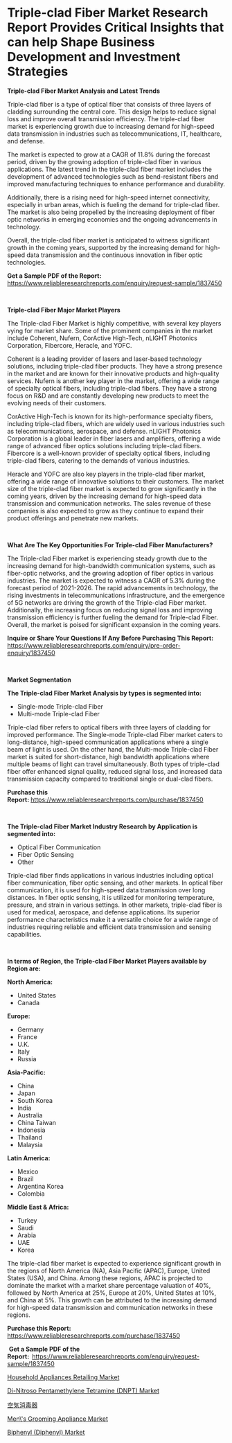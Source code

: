 <p><h1>Triple-clad Fiber Market Research Report Provides Critical Insights that can help Shape Business Development and Investment Strategies</h1></p><p><strong>Triple-clad Fiber Market Analysis and Latest Trends</strong></p>
<p><p>Triple-clad fiber is a type of optical fiber that consists of three layers of cladding surrounding the central core. This design helps to reduce signal loss and improve overall transmission efficiency. The triple-clad fiber market is experiencing growth due to increasing demand for high-speed data transmission in industries such as telecommunications, IT, healthcare, and defense.</p><p>The market is expected to grow at a CAGR of 11.8% during the forecast period, driven by the growing adoption of triple-clad fiber in various applications. The latest trend in the triple-clad fiber market includes the development of advanced technologies such as bend-resistant fibers and improved manufacturing techniques to enhance performance and durability.</p><p>Additionally, there is a rising need for high-speed internet connectivity, especially in urban areas, which is fueling the demand for triple-clad fiber. The market is also being propelled by the increasing deployment of fiber optic networks in emerging economies and the ongoing advancements in technology.</p><p>Overall, the triple-clad fiber market is anticipated to witness significant growth in the coming years, supported by the increasing demand for high-speed data transmission and the continuous innovation in fiber optic technologies.</p></p>
<p><strong>Get a Sample PDF of the Report:&nbsp;</strong> <a href="https://www.reliableresearchreports.com/enquiry/request-sample/1837450">https://www.reliableresearchreports.com/enquiry/request-sample/1837450</a></p>
<p>&nbsp;</p>
<p><strong>Triple-clad Fiber Major Market Players</strong></p>
<p><p>The Triple-clad Fiber Market is highly competitive, with several key players vying for market share. Some of the prominent companies in the market include Coherent, Nufern, CorActive High-Tech, nLIGHT Photonics Corporation, Fibercore, Heracle, and YOFC.</p><p>Coherent is a leading provider of lasers and laser-based technology solutions, including triple-clad fiber products. They have a strong presence in the market and are known for their innovative products and high-quality services. Nufern is another key player in the market, offering a wide range of specialty optical fibers, including triple-clad fibers. They have a strong focus on R&D and are constantly developing new products to meet the evolving needs of their customers.</p><p>CorActive High-Tech is known for its high-performance specialty fibers, including triple-clad fibers, which are widely used in various industries such as telecommunications, aerospace, and defense. nLIGHT Photonics Corporation is a global leader in fiber lasers and amplifiers, offering a wide range of advanced fiber optics solutions including triple-clad fibers. Fibercore is a well-known provider of specialty optical fibers, including triple-clad fibers, catering to the demands of various industries.</p><p>Heracle and YOFC are also key players in the triple-clad fiber market, offering a wide range of innovative solutions to their customers. The market size of the triple-clad fiber market is expected to grow significantly in the coming years, driven by the increasing demand for high-speed data transmission and communication networks. The sales revenue of these companies is also expected to grow as they continue to expand their product offerings and penetrate new markets.</p></p>
<p>&nbsp;</p>
<p><strong>What Are The Key Opportunities For Triple-clad Fiber Manufacturers?</strong></p>
<p><p>The Triple-clad Fiber market is experiencing steady growth due to the increasing demand for high-bandwidth communication systems, such as fiber-optic networks, and the growing adoption of fiber optics in various industries. The market is expected to witness a CAGR of 5.3% during the forecast period of 2021-2026. The rapid advancements in technology, the rising investments in telecommunications infrastructure, and the emergence of 5G networks are driving the growth of the Triple-clad Fiber market. Additionally, the increasing focus on reducing signal loss and improving transmission efficiency is further fueling the demand for Triple-clad Fiber. Overall, the market is poised for significant expansion in the coming years.</p></p>
<p><strong>Inquire or Share Your Questions If Any Before Purchasing This Report:</strong> <a href="https://www.reliableresearchreports.com/enquiry/pre-order-enquiry/1837450">https://www.reliableresearchreports.com/enquiry/pre-order-enquiry/1837450</a></p>
<p>&nbsp;</p>
<p><strong>Market Segmentation</strong></p>
<p><strong>The Triple-clad Fiber Market Analysis by types is segmented into:</strong></p>
<p><ul><li>Single-mode Triple-clad Fiber</li><li>Multi-mode Triple-clad Fiber</li></ul></p>
<p><p>Triple-clad fiber refers to optical fibers with three layers of cladding for improved performance. The Single-mode Triple-clad Fiber market caters to long-distance, high-speed communication applications where a single beam of light is used. On the other hand, the Multi-mode Triple-clad Fiber market is suited for short-distance, high bandwidth applications where multiple beams of light can travel simultaneously. Both types of triple-clad fiber offer enhanced signal quality, reduced signal loss, and increased data transmission capacity compared to traditional single or dual-clad fibers.</p></p>
<p><strong>Purchase this Report:&nbsp;</strong><a href="https://www.reliableresearchreports.com/purchase/1837450">https://www.reliableresearchreports.com/purchase/1837450</a></p>
<p>&nbsp;</p>
<p><strong>The Triple-clad Fiber Market Industry Research by Application is segmented into:</strong></p>
<p><ul><li>Optical Fiber Communication</li><li>Fiber Optic Sensing</li><li>Other</li></ul></p>
<p><p>Triple-clad fiber finds applications in various industries including optical fiber communication, fiber optic sensing, and other markets. In optical fiber communication, it is used for high-speed data transmission over long distances. In fiber optic sensing, it is utilized for monitoring temperature, pressure, and strain in various settings. In other markets, triple-clad fiber is used for medical, aerospace, and defense applications. Its superior performance characteristics make it a versatile choice for a wide range of industries requiring reliable and efficient data transmission and sensing capabilities.</p></p>
<p>&nbsp;</p>
<p><strong>In terms of Region, the Triple-clad Fiber Market Players available by Region are:</strong></p>
<p>
    <p> <strong> North America: </strong>
        <ul>
            <li>United States</li>
            <li>Canada</li>
        </ul>
        </p> 
    <p> <strong> Europe: </strong>
        <ul>
            <li>Germany</li>
            <li>France</li>
            <li>U.K.</li>
            <li>Italy</li>
            <li>Russia</li>
        </ul>
        </p> 
    <p> <strong> Asia-Pacific: </strong>
        <ul>
            <li>China</li>
            <li>Japan</li>
            <li>South Korea</li>
            <li>India</li>
            <li>Australia</li>
            <li>China Taiwan</li>
            <li>Indonesia</li>
            <li>Thailand</li>
            <li>Malaysia</li>
        </ul>
        </p> 
    <p> <strong> Latin America: </strong>
        <ul>
            <li>Mexico</li>
            <li>Brazil</li>
            <li>Argentina Korea</li>
            <li>Colombia</li>
        </ul>
        </p> 
    <p> <strong> Middle East & Africa: </strong>
        <ul>
            <li>Turkey</li>
            <li>Saudi</li>
            <li>Arabia</li>
            <li>UAE</li>
            <li>Korea</li>
        </ul>
    </p>
    </p>
<p><p>The triple-clad fiber market is expected to experience significant growth in the regions of North America (NA), Asia Pacific (APAC), Europe, United States (USA), and China. Among these regions, APAC is projected to dominate the market with a market share percentage valuation of 40%, followed by North America at 25%, Europe at 20%, United States at 10%, and China at 5%. This growth can be attributed to the increasing demand for high-speed data transmission and communication networks in these regions.</p></p>
<p><strong>Purchase this Report: </strong><a href="https://www.reliableresearchreports.com/purchase/1837450">https://www.reliableresearchreports.com/purchase/1837450</a></p>
<p>&nbsp;<strong>Get a Sample PDF of the Report:&nbsp;&nbsp;</strong><a href="https://www.reliableresearchreports.com/enquiry/request-sample/1837450">https://www.reliableresearchreports.com/enquiry/request-sample/1837450</a></p>
<p><strong></strong></p>
<p><p><a href="https://issuu.com/reportprime-2/docs/household-appliances-retailing-market-size-2030.pp">Household Appliances Retailing Market</a></p><p><a href="https://github.com/biheemgalvinlouises6hokrh3h/Market-Research-Report-List-1/blob/main/di-nitroso-pentamethylene-tetramine-dnpt-market.md">Di-Nitroso Pentamethylene Tetramine (DNPT) Market</a></p><p><a href="https://github.com/ihabdkwlxs948/Market-Research-Report-List-1/blob/main/66061731403.md">空気消毒器</a></p><p><a href="https://issuu.com/reportprime-2/docs/mens-grooming-appliance-market-size_aa51d693f1f391">Men\'s Grooming Appliance Market</a></p><p><a href="https://github.com/guneycigdem35/Market-Research-Report-List-2/blob/main/biphenyl-diphenyl-market.md">Biphenyl (Diphenyl) Market</a></p></p>